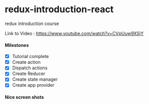 # redux-introduction-react
redux introduction course

Link to Video : https://www.youtube.com/watch?v=CVpUuw9XSjY
#### Milestones ####
- [x] Tutorial complete
- [x] Create action
- [x] Dispatch actions
- [x] Create Reducer
- [x] Create state manager
- [x] Create app provider
  
#### Nice screen shots ####  
